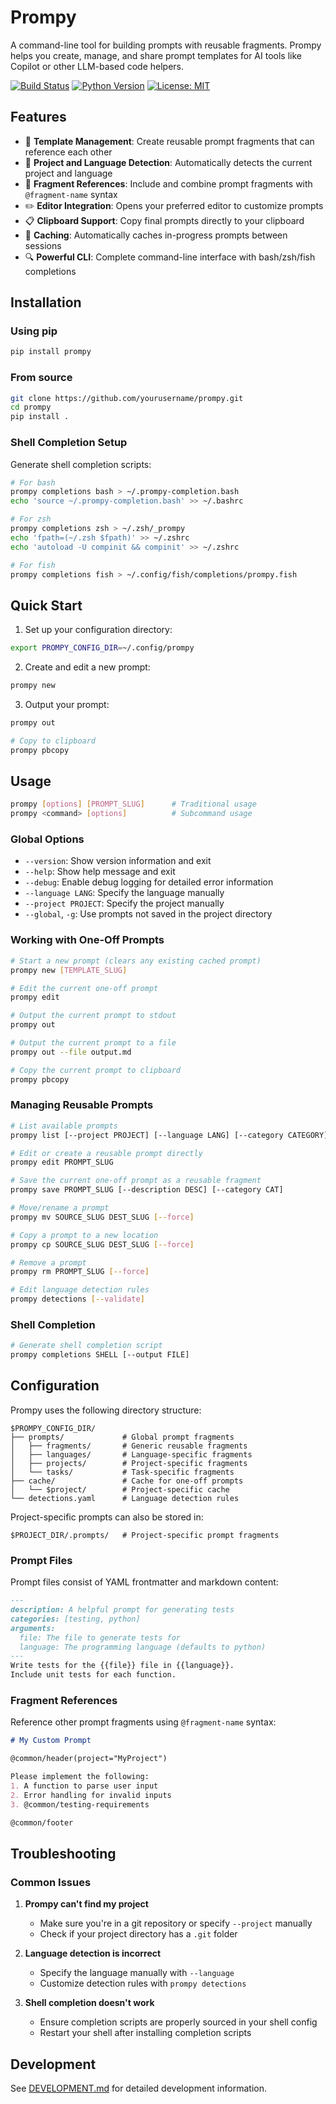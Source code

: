 # Prompy

A command-line tool for building prompts with reusable fragments. Prompy helps you create, manage, and share prompt templates for AI tools like Copilot or other LLM-based code helpers.

[![Build Status](https://img.shields.io/badge/build-passing-brightgreen.svg)](https://github.com/yourusername/prompy)
[![Python Version](https://img.shields.io/badge/python-3.9%2B-blue.svg)](https://python.org)
[![License: MIT](https://img.shields.io/badge/License-MIT-yellow.svg)](https://opensource.org/licenses/MIT)

## Features

- 📝 **Template Management**: Create reusable prompt fragments that can reference each other
- 📂 **Project and Language Detection**: Automatically detects the current project and language
- 🔗 **Fragment References**: Include and combine prompt fragments with `@fragment-name` syntax
- ✏️ **Editor Integration**: Opens your preferred editor to customize prompts
- 📋 **Clipboard Support**: Copy final prompts directly to your clipboard
- 🔄 **Caching**: Automatically caches in-progress prompts between sessions
- 🔍 **Powerful CLI**: Complete command-line interface with bash/zsh/fish completions

## Installation

### Using pip

```bash
pip install prompy
```

### From source

```bash
git clone https://github.com/yourusername/prompy.git
cd prompy
pip install .
```

### Shell Completion Setup

Generate shell completion scripts:

```bash
# For bash
prompy completions bash > ~/.prompy-completion.bash
echo 'source ~/.prompy-completion.bash' >> ~/.bashrc

# For zsh
prompy completions zsh > ~/.zsh/_prompy
echo 'fpath=(~/.zsh $fpath)' >> ~/.zshrc
echo 'autoload -U compinit && compinit' >> ~/.zshrc

# For fish
prompy completions fish > ~/.config/fish/completions/prompy.fish
```

## Quick Start

1. Set up your configuration directory:

```bash
export PROMPY_CONFIG_DIR=~/.config/prompy
```

2. Create and edit a new prompt:

```bash
prompy new
```

3. Output your prompt:

```bash
prompy out

# Copy to clipboard
prompy pbcopy
```

## Usage

```bash
prompy [options] [PROMPT_SLUG]      # Traditional usage
prompy <command> [options]          # Subcommand usage
```

### Global Options

- `--version`: Show version information and exit
- `--help`: Show help message and exit
- `--debug`: Enable debug logging for detailed error information
- `--language LANG`: Specify the language manually
- `--project PROJECT`: Specify the project manually
- `--global`, `-g`: Use prompts not saved in the project directory

### Working with One-Off Prompts

```bash
# Start a new prompt (clears any existing cached prompt)
prompy new [TEMPLATE_SLUG]

# Edit the current one-off prompt
prompy edit

# Output the current prompt to stdout
prompy out

# Output the current prompt to a file
prompy out --file output.md

# Copy the current prompt to clipboard
prompy pbcopy
```

### Managing Reusable Prompts

```bash
# List available prompts
prompy list [--project PROJECT] [--language LANG] [--category CATEGORY]

# Edit or create a reusable prompt directly
prompy edit PROMPT_SLUG

# Save the current one-off prompt as a reusable fragment
prompy save PROMPT_SLUG [--description DESC] [--category CAT]

# Move/rename a prompt
prompy mv SOURCE_SLUG DEST_SLUG [--force]

# Copy a prompt to a new location
prompy cp SOURCE_SLUG DEST_SLUG [--force]

# Remove a prompt
prompy rm PROMPT_SLUG [--force]

# Edit language detection rules
prompy detections [--validate]
```

### Shell Completion

```bash
# Generate shell completion script
prompy completions SHELL [--output FILE]
```

## Configuration

Prompy uses the following directory structure:

```
$PROMPY_CONFIG_DIR/
├── prompts/             # Global prompt fragments
│   ├── fragments/       # Generic reusable fragments
│   ├── languages/       # Language-specific fragments
│   ├── projects/        # Project-specific fragments
│   └── tasks/           # Task-specific fragments
├── cache/               # Cache for one-off prompts
│   └── $project/        # Project-specific cache
└── detections.yaml      # Language detection rules
```

Project-specific prompts can also be stored in:

```
$PROJECT_DIR/.prompts/   # Project-specific prompt fragments
```

### Prompt Files

Prompt files consist of YAML frontmatter and markdown content:

```markdown
---
description: A helpful prompt for generating tests
categories: [testing, python]
arguments:
  file: The file to generate tests for
  language: The programming language (defaults to python)
---
Write tests for the {{file}} file in {{language}}.
Include unit tests for each function.
```

### Fragment References

Reference other prompt fragments using `@fragment-name` syntax:

```markdown
# My Custom Prompt

@common/header(project="MyProject")

Please implement the following:
1. A function to parse user input
2. Error handling for invalid inputs
3. @common/testing-requirements

@common/footer
```

## Troubleshooting

### Common Issues

1. **Prompy can't find my project**
   - Make sure you're in a git repository or specify `--project` manually
   - Check if your project directory has a `.git` folder

2. **Language detection is incorrect**
   - Specify the language manually with `--language`
   - Customize detection rules with `prompy detections`

3. **Shell completion doesn't work**
   - Ensure completion scripts are properly sourced in your shell config
   - Restart your shell after installing completion scripts

## Development

See [DEVELOPMENT.md](./DEVELOPMENT.md) for detailed development information.
